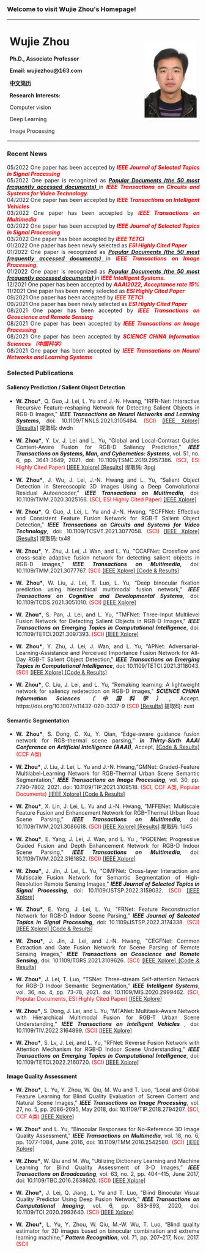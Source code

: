 ### Welcome to visit Wujie Zhou's Homepage!
<table>
  <tr>
   <td width="70%">
    <h1> Wujie Zhou </h1>
    <p><b> Ph.D., Associate Professor </b></p>
    <p><b> Email: wujiezhou@163.com </b></p> 
    <p> <b><a href="https://www.scholat.com/zhouwujie">中文简历</a> </b> </p>
    <p> <b> Research Interests: </b> </p>
    <p> Computer vision </p>  
    <p> Deep Learning</p>  
    <p> Image Processing</p>      
   </td>
    <td width="30%">
      <img src="/wujiezhou.jpg" width="100%">
   </td>
  </tr>  
</table> 

### Recent News

<div style="text-align:justify;text-justify:inter-ideograph">05/2022 One paper has been accepted by <span style="color:red"><b><i>IEEE Journal of Selected Topics in Signal Processing</i> </b> </span></div>

<div style="text-align:justify;text-justify:inter-ideograph">05/2022 One paper is recognized as <span style="color:red"><b><i> <a href="https://ieeexplore.ieee.org/xpl/topAccessedArticles.jsp?punumber=9670" target="_blank"> Popular Documents (the 50 most frequently accessed documents) </a> </i> </b> </span> in <span style="color:red"><b><i> IEEE Transactions on Circuits and Systems for Video Technology.</i> </b> </span> </div> 

<div style="text-align:justify;text-justify:inter-ideograph">04/2022 One paper has been accepted by <span style="color:red"><b><i>IEEE Transactions on Intelligent Vehicles</i> </b> </span></div>

<div style="text-align:justify;text-justify:inter-ideograph">03/2022 One paper has been accepted by <span style="color:red"><b><i>IEEE Transactions on Multimedia</i> </b> </span></div>

<div style="text-align:justify;text-justify:inter-ideograph">03/2022 One paper has been accepted by <span style="color:red"><b><i>IEEE Journal of Selected Topics in Signal Processing</i> </b> </span></div>

<div style="text-align:justify;text-justify:inter-ideograph">03/2022 One paper has been accepted by <span style="color:red"><b><i>IEEE TETCI</i> </b> </span></div>

<div style="text-align:justify;text-justify:inter-ideograph">01/2022 One paper has been newly selected as <span style="color:red"><b><i>ESI Highly Cited Paper</i> </b> </span></div>

<div style="text-align:justify;text-justify:inter-ideograph">01/2022 One paper is recognized as <span style="color:red"><b><i> <a href="https://ieeexplore.ieee.org/xpl/topAccessedArticles.jsp?punumber=83" target="_blank"> Popular Documents (the 50 most frequently accessed documents) </a> </i> </b> </span> in <span style="color:red"><b><i> IEEE Transactions on Image Processing.</i> </b> </span> </div> 

<div style="text-align:justify;text-justify:inter-ideograph">01/2022 One paper is recognized as <span style="color:red"><b><i> <a href="https://ieeexplore.ieee.org/xpl/topAccessedArticles.jsp?punumber=9670" target="_blank"> Popular Documents (the 50 most frequently accessed documents) </a> </i> </b> </span> in <span style="color:red"><b><i> IEEE Intelligent Systems.</i> </b> </span> </div> 

<div style="text-align:justify;text-justify:inter-ideograph">12/2021 One paper has been accepted by <span style="color:red"><b><i>AAAI2022, Acceptance rate 15%</i> </b> </span></div>

<div style="text-align:justify;text-justify:inter-ideograph">11/2021 One paper has been newly selected as <span style="color:red"><b><i>ESI Highly Cited Paper</i> </b> </span></div>

<div style="text-align:justify;text-justify:inter-ideograph">09/2021 One paper has been accepted by <span style="color:red"><b><i>IEEE TETCI</i> </b> </span></div>

<div style="text-align:justify;text-justify:inter-ideograph">09/2021 One paper has been newly selected as <span style="color:red"><b><i>ESI Highly Cited Paper</i> </b> </span></div>

<div style="text-align:justify;text-justify:inter-ideograph">08/2021 One paper has been accepted by <span style="color:red"><b><i>IEEE Transactions on Geoscience and Remote Sensing</i> </b> </span></div>

<div style="text-align:justify;text-justify:inter-ideograph">08/2021 One paper has been accepted by <span style="color:red"><b><i>IEEE Transactions on Image Processing</i> </b> </span> </div>

<div style="text-align:justify;text-justify:inter-ideograph">08/2021 One paper has been accepted by <span style="color:red"><b><i>SCIENCE CHINA Information Sciences （中国科学）</i> </b> </span> </div>

<div style="text-align:justify;text-justify:inter-ideograph">08/2021 One paper has been accepted by <span style="color:red"><b><i>IEEE Transactions on Neural Networks and Learning Systems</i> </b> </span> </div>

### Selected Publications
#### Saliency Prediction / Salient Object Detection

<ul class="graid3-ul">
<div style="text-align: justify; display: block; margin-right: auto;">
  
<li style="margin-bottom: 15px"><b>W. Zhou*</b>, Q. Guo, J. Lei, L. Yu and J.-N. Hwang, "IRFR-Net: Interactive Recursive Feature-reshaping Network for Detecting Salient Objects in RGB-D Images," <b><i>IEEE Transactions on Neural Networks and Learning Systems</i></b>, doi: 10.1109/TNNLS.2021.3105484. <span style="color:red">(SCI)</span> <a href="https://ieeexplore.ieee.org/document/9519891" target="_blank">[IEEE Xplore] </a> <a href="https://pan.baidu.com/s/1GvyrRANw0Tk3Wg-RvodCcQ">[Results]</a> 提取码: dwdn 
<br></li>

<li style="margin-bottom: 15px"><b>W. Zhou*</b>, Y. Lv, J. Lei and L. Yu, “Global and Local-Contrast Guides Content-Aware Fusion for RGB-D Saliency Prediction,” <b><i>IEEE Transactions on Systems, Man, and Cybernetics: Systems</i></b>, vol. 51, no. 6, pp. 3641-3649, 2021. doi: 10.1109/TSMC.2019.2957386. <span style="color:red">(SCI, ESI Highly Cited Paper)</span> <a href="https://ieeexplore.ieee.org/document/8941002" target="_blank">[IEEE Xplore] </a> <a href="https://pan.baidu.com/s/1ojHfKJRWaYAsrCTAP8WelQ">[Results]</a> 提取码: 3pgj 
<br></li>

<li style="margin-bottom: 15px"><b>W. Zhou*</b>, J. Wu, J. Lei, J.-N. Hwang and L. Yu, “Salient Object Detection in Stereoscopic 3D Images Using a Deep Convolutional Residual Autoencoder,” <b><i>IEEE Transactions on Multimedia</i></b>, doi: 10.1109/TMM.2020.3025166. <span style="color:red">(SCI, ESI Highly Cited Paper)</span> <a href="https://ieeexplore.ieee.org/document/9201176" target="_blank">[IEEE Xplore] </a> 
<br></li>

<li style="margin-bottom: 15px"><b>W. Zhou*</b>, Q. Guo, J. Lei, L. Yu and J.-N. Hwang, “ECFFNet: Effective and Consistent Feature Fusion Network for RGB-T Salient Object Detection,” <b><i>IEEE Transactions on Circuits and Systems for Video Technology</i></b>, doi: 10.1109/TCSVT.2021.3077058. <span style="color:red">(SCI)</span> <a href="https://ieeexplore.ieee.org/document/9420662" target="_blank">[IEEE Xplore] </a> <a href="https://pan.baidu.com/s/1Cp6RQMwX3GOTdn3PNyQ72A">[Results]</a> 提取码: tx48 
<br></li>

<li style="margin-bottom: 15px"><b>W. Zhou*</b>, Y. Zhu, J. Lei, J. Wan, and L. Yu, "CCAFNet: Crossflow and cross-scale adaptive fusion network for detecting salient objects in RGB-D images," <b><i>IEEE Transactions on Multimedia</i></b>, doi: 10.1109/TMM.2021.3077767. <span style="color:red">(SCI)</span> <a href="https://ieeexplore.ieee.org/document/9424966" target="_blank">[IEEE Xplore] </a> <a href="https://github.com/zyrant/CCAFNet">[Code & Results]</a>
<br></li>

<li style="margin-bottom: 15px"><b>W. Zhou*</b>, W. Liu, J. Lei, T. Luo, L. Yu, “Deep binocular fixation prediction using hierarchical multimodal fusion network,” <b><i>IEEE Transactions on Cognitive and Developmental Systems</i></b>, doi: 10.1109/TCDS.2021.3051010. <span style="color:red">(SCI)</span> <a href="https://ieeexplore.ieee.org/document/9320595" target="_blank">[IEEE Xplore] </a> 
<br></li>

<li style="margin-bottom: 15px"> <b>W. Zhou*</b>, S. Pan, J. Lei, and L. Yu, "TMFNet: Three-Input Multilevel Fusion Network for Detecting Salient Objects in RGB-D Images," <b><i>IEEE Transactions on Emerging Topics in Computational Intelligence</i></b>, doi: 10.1109/TETCI.2021.3097393. <span style="color:red">(SCI)</span> <a href="https://ieeexplore.ieee.org/document/9512550" target="_blank">[IEEE Xplore] </a> 
<br></li>
  
<li style="margin-bottom: 15px"> <b>W. Zhou*</b>, Y. Zhu, J. Lei, J. Wan, and L. Yu, "APNet: Adversarial-Learning-Assistance and Perceived Importance Fusion Network for All-Day RGB-T Salient Object Detection," <b><i>IEEE Transactions on Emerging Topics in Computational Intelligence</i></b>, doi: 10.1109/TETCI.2021.3118043. <span style="color:red">(SCI)</span> <a href="https://ieeexplore.ieee.org/document/9583676/" target="_blank">[IEEE Xplore] </a><a href="https://github.com/zyrant/APNet">[Code & Results]</a> 
<br></li>

<li style="margin-bottom: 15px"><b>W. Zhou*</b>, C. Liu, J. Lei, and L. Yu, "Remaking learning: A lightweight network for saliency redetection on RGB-D images," <b><i>SCIENCE CHINA Information Sciences （中国科学）</i></b>, Accept. https://doi.org/10.1007/s11432-020-3337-9 <span style="color:red">(SCI)</span> <a href="https://pan.baidu.com/s/1qIPTSdCtbThjASKE8qHA5w">[Results]</a> 提取码: zust 
 <br></li>

</div>
</ul>	

#### Semantic Segmentation

<ul class="graid3-ul">
<div style="text-align: justify; display: block; margin-right: auto;">
	
<li style="margin-bottom: 15px"> <b>W. Zhou*</b>, S. Dong, C. Xu, Y. Qian, “Edge-aware guidance fusion network for RGB–thermal scene parsing,” <b><i>in Thirty-Sixth AAAI Conference on Artificial Intelligence (AAAI)</i></b>, Accept, <span style="color:red"><a href="https://github.com/ShaohuaDong2021/EGFNet">[Code & Results]</a>     (CCF A类) </span>  
<br></li>
	
<li style="margin-bottom: 15px"><b>W. Zhou*</b>, J. Liu, J. Lei, L. Yu and J.-N. Hwang,“GMNet: Graded-Feature Multilabel-Learning Network for RGB-Thermal Urban Scene Semantic Segmentation," <b><i>IEEE Transactions on Image Processing</i></b>, vol. 30, pp. 7790-7802, 2021. doi: 10.1109/TIP.2021.3109518. <span style="color:red">(SCI, CCF A类, Popular Documents)</span> <a href="https://ieeexplore.ieee.org/document/9531449" target="_blank">[IEEE Xplore] </a> <a href="https://github.com/Jinfu0913/GMNet">[Code & Results]</a> 
<br></li>

<li style="margin-bottom: 15px"><b>W. Zhou*</b>, X. Lin, J. Lei, L. Yu and J.-N. Hwang, "MFFENet: Multiscale Feature Fusion and Enhancement Network for RGB–Thermal Urban Road Scene Parsing,” <b><i>IEEE Transactions on Multimedia</i></b>, doi: 10.1109/TMM.2021.3086618. <span style="color:red">(SCI)</span> <a href="https://ieeexplore.ieee.org/document/9447924" target="_blank">[IEEE Xplore] </a> <a href="https://pan.baidu.com/s/1dm1ZKfEStRNCdNabFcj8wQ">[Results]</a> 提取码: 1d45 
<br></li>

<li style="margin-bottom: 15px"><b>W. Zhou*</b>, E. Yang, J. Lei, J. Wan, and L. Yu , "PGDENet: Progressive Guided Fusion and Depth Enhancement Network for RGB-D Indoor Scene Parsing,” <b><i>IEEE Transactions on Multimedia</i></b>, doi: 10.1109/TMM.2022.3161852. <span style="color:red">(SCI)</span> <a href="https://ieeexplore.ieee.org/document/9740493/" target="_blank">[IEEE Xplore] </a>  
<br></li>
	
<li style="margin-bottom: 15px"><b>W. Zhou*</b>, J. Jin, J. Lei, L. Yu, "CIMFNet: Cross-layer Interaction and Multiscale Fusion Network for Semantic Segmentation of High-Resolution Remote Sensing Images,” <b><i>IEEE Journal of Selected Topics in Signal Processing</i></b>, doi: 10.1109/JSTSP.2022.3159032. <span style="color:red">(SCI)</span> <a href="https://ieeexplore.ieee.org/document/9735276" target="_blank">[IEEE Xplore] </a> 
<br></li>
	
<li style="margin-bottom: 15px"><b>W. Zhou*</b>, E. Yang, J. Lei, L. Yu, "FRNet: Feature Reconstruction Network for RGB-D Indoor Scene Parsing,” <b><i>IEEE Journal of Selected Topics in Signal Processing</i></b>, doi: 10.1109/JSTSP.2022.3174338. <span style="color:red">(SCI)</span> <a href="https://ieeexplore.ieee.org/document/9735276" target="_blank">[IEEE Xplore] </a> <a href="https://github.com/EnquanYang2022/FRNet">[Code & Results]</a>
<br></li>	
	
<li style="margin-bottom: 15px"><b>W. Zhou*</b>, J. Jin, J. Lei, and J.-N. Hwang, "CEGFNet: Common Extraction and Gate Fusion Network for Scene Parsing of Remote Sensing Images," <b><i>IEEE Transactions on Geoscience and Remote Sensing</i></b>, doi: 10.1109/TGRS.2021.3109626. <span style="color:red">(SCI)</span> <a href="https://ieeexplore.ieee.org/document/9538389" target="_blank">[IEEE Xplore] </a> <a href="https://github.com/NIT-JJH/CEGFNet">[Code & Results]</a> 
<br></li>

<li style="margin-bottom: 15px"> <b>W. Zhou*</b>, J. Lei, T. Luo, “TSNet: Three-stream Self-attention Network for RGB-D Indoor Semantic Segmentation,” <b><i>IEEE Intelligent Systems</i></b>, vol. 36, no. 4, pp. 73-78, 2021. doi: 10.1109/MIS.2020.2999462. <span style="color:red">(SCI, Popular Documents, ESI Highly Cited Paper)</span> <a href="https://ieeexplore.ieee.org/document/9113665" target="_blank">[IEEE Xplore] </a> 
<br></li>
 
<li style="margin-bottom: 15px"> <b>W. Zhou*</b>, S. Dong, J. Lei, and L. Yu, “MTANet: Multitask-Aware Network with Hierarchical Multimodal Fusion for RGB-T Urban Scene Understanding,” <b><i>IEEE Transactions on Intelligent Vehicles </i></b>, doi: 10.1109/TIV.2022.3164899. <span style="color:red">(SCI)</span> <a href="https://ieeexplore.ieee.org/document/9749834" target="_blank">[IEEE Xplore] </a> 
<br></li>	
	
<li style="margin-bottom: 15px"> <b>W. Zhou*</b>, S. Lv, J. Lei, and L. Yu, "RFNet: Reverse Fusion Network with Attention Mechanism for RGB-D Indoor Scene Understanding," <b><i>IEEE Transactions on Emerging Topics in Computational Intelligence</i></b>, doi: 10.1109/TETCI.2022.2160720. <span style="color:red">(SCI)</span> <a href="https://ieeexplore.ieee.org/document/9755197/" target="_blank">[IEEE Xplore] </a> 
<br></li>	
	
</div>
</ul>	
  
#### Image Quality Assessment
  
<ul class="graid3-ul">
<div style="text-align: justify; display: block; margin-right: auto;">
  
<li style="margin-bottom: 15px"><b>W. Zhou*</b>, L. Yu, Y. Zhou, W. Qiu, M. Wu and T. Luo, “Local and Global Feature Learning for Blind Quality Evaluation of Screen Content and Natural Scene Images,” <b><i>IEEE Transactions on Image Processing</i></b>, vol. 27, no. 5, pp. 2086-2095, May 2018, doi: 10.1109/TIP.2018.2794207. <span style="color:red">(SCI, CCF A类)</span> <a href="https://ieeexplore.ieee.org/document/8259349" target="_blank">[IEEE Xplore] </a> 
<br></li>

<li style="margin-bottom: 15px"><b>W. Zhou*</b> and L. Yu, “Binocular Responses for No-Reference 3D Image Quality Assessment,” <b><i>IEEE Transactions on Multimedia</i></b>, vol. 18, no. 6, pp. 1077-1084, June 2016, doi: 10.1109/TMM.2016.2542580. <span style="color:red">(SCI)</span> <a href="https://ieeexplore.ieee.org/document/7434031" target="_blank">[IEEE Xplore] </a> 
<br></li>

<li style="margin-bottom: 15px"> <b>W. Zhou*</b>, W. Qiu and M. Wu, “Utilizing Dictionary Learning and Machine Learning for Blind Quality Assessment of 3-D Images,” <b><i>IEEE Transactions on Broadcasting</i></b>, vol. 63, no. 2, pp. 404-415, June 2017, doi: 10.1109/TBC.2016.2638620. <span style="color:red">(SCI)</span> <a href="https://ieeexplore.ieee.org/document/7811252" target="_blank">[IEEE Xplore] </a> 
<br></li>

<li style="margin-bottom: 15px"> <b>W. Zhou*</b>, J. Lei, Q. Jiang, L. Yu and T. Luo, “Blind Binocular Visual Quality Predictor Using Deep Fusion Network,” <b><i>IEEE Transactions on Computational Imaging</i></b>, vol. 6, pp. 883-893, 2020, doi: 10.1109/TCI.2020.2993640. <span style="color:red">(SCI)</span> <a href="https://ieeexplore.ieee.org/document/9093188" target="_blank">[IEEE Xplore] </a> 
<br></li>
<li style="margin-bottom: 15px"><b>W. Zhou*</b>, L. Yu, Y. Zhou, W. Qiu, M.-W. Wu, T. Luo, “Blind quality estimator for 3D images based on binocular combination and extreme learning machine,” <b><i>Pattern Recognition</i></b>, vol. 71, pp. 207–217, Nov. 2017. <span style="color:red">(SCI)</span> 
<br></li>


</div>
</ul>	

	
